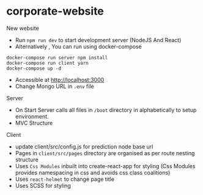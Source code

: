 # corporate-website
New website

- Run `npm run dev` to start development server (NodeJS And React)
- Alternatively , You can run using docker-compose
```
docker-compose run server npm install
docker-compose run client yarn
docker-compose up -d
``` 
- Accessible at [http://localhost:3000](http://localhost:3000)
- Change Mongo URL in `.env` file

Server
- On Start Server calls all files in `/boot` directory in alphabetically to setup environment. 
- MVC Structure

Client
- update client/src/config.js for prediction node base url
- Pages in `client/src/pages` directory are organised as per route nesting structure
- Uses `Css Modules` inbuilt into create-react-app for styling (Css Modules provides namespacing in css and avoids css class coalitions)
- Uses `react-helmet` to change page title
- Uses SCSS for styling
